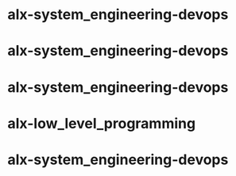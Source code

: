 # alx-system_engineering-devops
# alx-system_engineering-devops
# alx-system_engineering-devops
# alx-low_level_programming
# alx-system_engineering-devops
